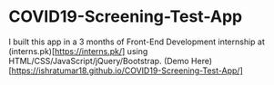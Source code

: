 # COVID19-Screening-Test-App
I built this app in a 3 months of Front-End Development internship at (interns.pk)[https://interns.pk/] using HTML/CSS/JavaScript/jQuery/Bootstrap.
(Demo Here)[https://ishratumar18.github.io/COVID19-Screening-Test-App/]

